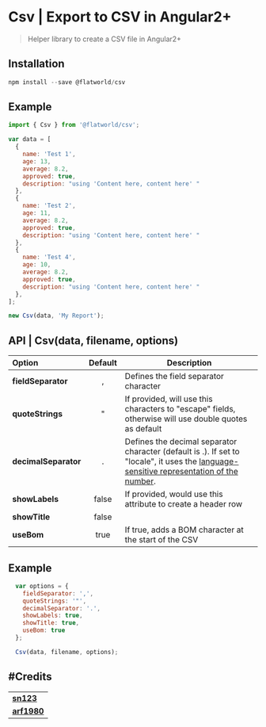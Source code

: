 # Csv | Export to CSV in Angular2+

> Helper library to create a CSV file in Angular2+

## Installation

```javascript
npm install --save @flatworld/csv
```

## Example

```javascript
import { Csv } from '@flatworld/csv';

var data = [
  {
    name: 'Test 1',
    age: 13,
    average: 8.2,
    approved: true,
    description: "using 'Content here, content here' "
  },
  {
    name: 'Test 2',
    age: 11,
    average: 8.2,
    approved: true,
    description: "using 'Content here, content here' "
  },
  {
    name: 'Test 4',
    age: 10,
    average: 8.2,
    approved: true,
    description: "using 'Content here, content here' "
  },
];

new Csv(data, 'My Report');

```

## API | **Csv(data, filename, options)**

| Option        | Default           | Description  |
| :------------- |:-------------:| -----|
| **fieldSeparator**      | , | Defines the field separator character |
| **quoteStrings**      | "      | If provided, will use this characters to "escape" fields, otherwise will use double quotes as default |
| **decimalSeparator** | .      | Defines the decimal separator character (default is .). If set to "locale", it uses the [language-sensitive representation of the number](https://developer.mozilla.org/en-US/docs/Web/JavaScript/Reference/Global_Objects/Number/toLocaleString).|
| **showLabels** | false      | If provided, would use this attribute to create a header row |
| **showTitle** | false      |   |
| **useBom** | true      | If true, adds a BOM character at the start of the CSV |


**Example**
---

```javascript
  var options = {
    fieldSeparator: ',',
    quoteStrings: '"',
    decimalSeparator: '.',
    showLabels: true,
    showTitle: true,
    useBom: true
  };

  Csv(data, filename, options);

```

#Credits
---

|                |
| :------------- |
| **[sn123](https://github.com/sn123)** |
| **[arf1980](https://github.com/arf1980)** |
